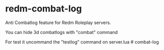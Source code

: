 # redm-combat-log
Anti Combatlog feature for Redm Roleplay servers.

You can hide 3d combatlogs with "combat" command

For test it uncommand the "testlog" command on server.lua
#   c o m b a t - l o g 
 
 
